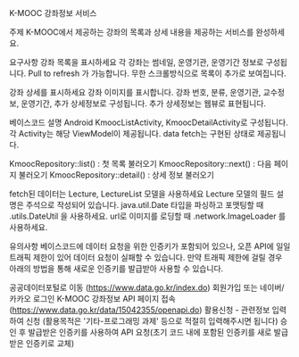 K-MOOC 강좌정보 서비스

주제
K-MOOC에서 제공하는 강좌의 목록과 상세 내용을 제공하는 서비스를 완성하세요.

요구사항
강좌 목록을 표시하세요
각 강좌는 썸네일, 운영기관, 운영기간 정보로 구성됩니다.
Pull to refresh 가 가능합니다.
무한 스크롤방식으로 목록이 추가로 보여집니다.

강좌 상세를 표시하세요
강좌 이미지를 표시합니다.
강좌 번호, 분류, 운영기관, 교수정보, 운영기간, 추가 상세정보로 구성됩니다.
추가 상세정보는 웹뷰로 표현됩니다.

베이스코드 설명
Android
KmoocListActivity, KmoocDetailActivity로 구성됩니다.
각 Activity는 해당 ViewModel이 제공됩니다.
data fetch는 구현된 상태로 제공됩니다.

KmoocRepository::list() : 첫 목록 불러오기
KmoocRepository::next() : 다음 페이지 불러오기
KmoocRepository::detail() : 상세 정보 불러오기

fetch된 데이터는 Lecture, LectureList 모델을 사용하세요
Lecture 모델의 필드 설명은 주석으로 작성되어 있습니다.
java.util.Date 타입을 파싱하고 포맷팅할 때 .utils.DateUtil 을 사용하세요.
url로 이미지를 로딩할 때 .network.ImageLoader 를 사용하세요.


유의사항
베이스코드에 데이터 요청을 위한 인증키가 포함되어 있으나, 
오픈 API에 일일 트래픽 제한이 있어 데이터 요청이 실패할 수 있습니다. 
만약 트래픽 제한에 걸릴 경우 아래의 방법을 통해 새로운 인증키를 발급받아 사용할 수 있습니다.

공공데이터포털로 이동 (https://www.data.go.kr/index.do)
회원가입 또는 네이버/카카오 로그인
K-MOOC 강좌정보 API 페이지 접속 (https://www.data.go.kr/data/15042355/openapi.do)
활용신청 - 관련정보 입력하여 신청 (활용목적은 '기타-프로그래밍 과제' 등으로 적절히 입력해주시면 됩니다)
승인 후 발급받은 인증키를 사용하여 API 요청(초기 코드 내에 포함된 인증키를 새로 발급받은 인증키로 교체)

